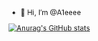 - 👋 Hi, I’m @A1eeee
<!---
A1eeee/A1eeee is a ✨ special ✨ repository because its `README.md` (this file) appears on your GitHub profile.
You can click the Preview link to take a look at your changes.
--->

[![Anurag's GitHub stats](https://github-readme-stats.vercel.app/api?username=A1eeee)](https://github.com/anuraghazra/github-readme-stats)
